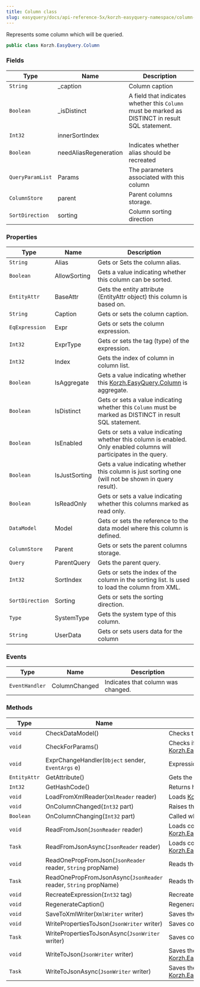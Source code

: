 ```yaml
---
title: Column class
slug: easyquery/docs/api-reference-5x/korzh-easyquery-namespace/column-class
---
```



Represents some column which will be queried.
```csharp
public class Korzh.EasyQuery.Column

```

### Fields

| Type | Name | Description | 
| --- | --- | --- | 
| `String` | _caption | Column caption | 
| `Boolean` | _isDistinct | A field that indicates whether this `Column` must be marked as DISTINCT in result SQL statement. | 
| `Int32` | innerSortIndex |  | 
| `Boolean` | needAliasRegeneration | Indicates whether alias should be recreated | 
| `QueryParamList` | Params | The parameters associated with this column | 
| `ColumnStore` | parent | Parent columns storage. | 
| `SortDirection` | sorting | Column sorting direction | 


### Properties

| Type | Name | Description | 
| --- | --- | --- | 
| `String` | Alias | Gets or Sets the column alias. | 
| `Boolean` | AllowSorting | Gets a value indicating whether this column can be sorted. | 
| `EntityAttr` | BaseAttr | Gets the entity attribute (EntityAttr object) this column is based on. | 
| `String` | Caption | Gets or sets the column caption. | 
| `EqExpression` | Expr | Gets or sets the column expression. | 
| `Int32` | ExprType | Gets or sets the tag (type) of the expression. | 
| `Int32` | Index | Gets the index of column in column list. | 
| `Boolean` | IsAggregate | Gets a value indicating whether this [Korzh.EasyQuery.Column](/api-reference-5x/korzh-easyquery-namespace/column-class) is aggregate. | 
| `Boolean` | IsDistinct | Gets or sets a value indicating whether this `Column` must be marked as DISTINCT in result SQL statement. | 
| `Boolean` | IsEnabled | Gets or sets a value indicating whether this column is enabled. Only enabled columns will participates in the query. | 
| `Boolean` | IsJustSorting | Gets a value indicating whether this column is just sorting one (will not be shown in query result). | 
| `Boolean` | IsReadOnly | Gets or sets a value indicating whether this columns marked as read only. | 
| `DataModel` | Model | Gets or sets the reference to the data model where this column is defined. | 
| `ColumnStore` | Parent | Gets or sets the parent columns storage. | 
| `Query` | ParentQuery | Gets the parent query. | 
| `Int32` | SortIndex | Gets or sets the index of the column in the sorting list. Is used to load the column from XML. | 
| `SortDirection` | Sorting | Gets or sets the sorting direction. | 
| `Type` | SystemType | Gets the system type of this column. | 
| `String` | UserData | Gets or sets users data for the column | 


### Events

| Type | Name | Description | 
| --- | --- | --- | 
| `EventHandler` | ColumnChanged | Indicates that column was changed. | 


### Methods

| Type | Name | Description | 
| --- | --- | --- | 
| `void` | CheckDataModel() | Checks the data model object. Generates an exception if Model property has null value. | 
| `void` | CheckForParams() | Checks if the attribute associated with this column contains parameters and (if yes) - calls [Korzh.EasyQuery.Query.RefreshParams](/api-reference-5x/korzh-easyquery-namespace/query-class) method. | 
| `void` | ExprChangeHandler(`Object` sender, `EventArgs` e) | Expression's Change event handler. | 
| `EntityAttr` | GetAttribute() | Gets the attribute associated with this column | 
| `Int32` | GetHashCode() | Returns hash code for column | 
| `void` | LoadFromXmlReader(`XmlReader` reader) | Loads [Korzh.EasyQuery.Column](/api-reference-5x/korzh-easyquery-namespace/column-class) definition from XML. | 
| `void` | OnColumnChanged(`Int32` part) | Raises the ColumnChanged event. | 
| `Boolean` | OnColumnChanging(`Int32` part) | Called when the column is about to change. | 
| `void` | ReadFromJson(`JsonReader` reader) | Loads column from JSON reader.  Calls [Korzh.EasyQuery.Column.ReadOnePropFromJson(Newtonsoft.Json.JsonReader,System.String)](/api-reference-5x/korzh-easyquery-namespace/column-class) | 
| `Task` | ReadFromJsonAsync(`JsonReader` reader) | Loads column from JSON reader (asynchronous way).  Calls [Korzh.EasyQuery.Column.ReadOnePropFromJsonAsync(Newtonsoft.Json.JsonReader,System.String)](/api-reference-5x/korzh-easyquery-namespace/column-class) | 
| `void` | ReadOnePropFromJson(`JsonReader` reader, `String` propName) | Reads the property from JSON reader or skip unused. | 
| `Task` | ReadOnePropFromJsonAsync(`JsonReader` reader, `String` propName) | Reads the property from JSON reader or skip unused (asynchronous way). | 
| `void` | RecreateExpression(`Int32` tag) | Recreates the column expression. | 
| `void` | RegenerateCaption() | Regenerates the column caption. | 
| `void` | SaveToXmlWriter(`XmlWriter` writer) | Saves the column definition to XML. | 
| `void` | WritePropertiesToJson(`JsonWriter` writer) | Saves content of the column to JSON. | 
| `Task` | WritePropertiesToJsonAsync(`JsonWriter` writer) | Saves content of the column to JSON (asynchronous way). | 
| `void` | WriteToJson(`JsonWriter` writer) | Saves the column definition to JSON.  Calls [Korzh.EasyQuery.Column.WritePropertiesToJson(Newtonsoft.Json.JsonWriter)](/api-reference-5x/korzh-easyquery-namespace/column-class). | 
| `Task` | WriteToJsonAsync(`JsonWriter` writer) | Saves the column definition to JSON (asynchronous way).  Calls [Korzh.EasyQuery.Column.WritePropertiesToJsonAsync(Newtonsoft.Json.JsonWriter)](/api-reference-5x/korzh-easyquery-namespace/column-class). |